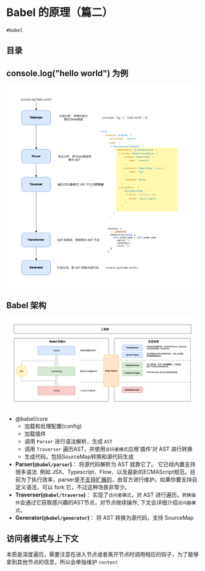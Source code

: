 
# Babel  的原理（篇二）

`#babel` 


## 目录
<!-- toc -->
 ## console.log("hello world") 为例 

![图片&文件](./files/20241105-22.png)

## Babel 架构

![图片&文件](./files/20241105-23.png)

- @babel/core
	-  加载和处理配置(config)
	- 加载插件
	- 调用 `Parser` 进行语法解析，生成 `AST`
	- 调用 `Traverser` 遍历AST，并使用`访问者模式`应用’插件’对 AST 进行转换
	- 生成代码，包括SourceMap转换和源代码生成
- **Parser(`@babel/parser`)**： 将源代码解析为 AST 就靠它了。 它已经内置支持很多语法. 例如 JSX、Typescript、Flow、以及最新的ECMAScript规范。目前为了执行效率，parser是[不支持扩展的](https://babeljs.io/docs/en/babel-parser#faq)，由官方进行维护。如果你要支持自定义语法，可以 fork 它，不过这种场景非常少。
- **Traverser(`@babel/traverse`)**： 实现了`访问者模式`，对 AST 进行遍历，`转换插件`会通过它获取感兴趣的AST节点，对节点继续操作, 下文会详细介绍`访问器模式`。
- **Generator(`@babel/generator`)**： 将 AST 转换为源代码，支持 SourceMap

## 访问者模式与上下文

本质是深度遍历，需要注意在进入节点或者离开节点时调用相应的钩子，为了能够拿到其他节点的信息，所以会单独维护 `context`


